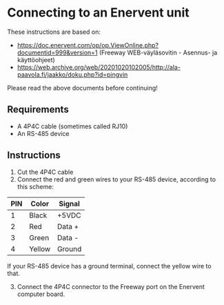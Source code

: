 # Connecting to an Enervent unit

These instructions are based on:

* https://doc.enervent.com/op/op.ViewOnline.php?documentid=999&version=1 (Freeway WEB-väyläsovitin - Asennus- ja käyttöohjeet)
* https://web.archive.org/web/20201020102005/http://ala-paavola.fi/jaakko/doku.php?id=pingvin

Please read the above documents before continuing!

## Requirements

* A 4P4C cable (sometimes called RJ10)
* An RS-485 device

## Instructions

1. Cut the 4P4C cable
2. Connect the red and green wires to your RS-485 device, according to this scheme:
 
| PIN | Color | Signal  |
|-----|-------|---------|
| 1   | Black | +5VDC   |
| 2   | Red   | Data +  |
| 3   | Green | Data -  |
| 4   | Yellow | Ground |

If your RS-485 device has a ground terminal, connect the yellow wire to that.

3. Connect the 4P4C connector to the Freeway port on the Enervent computer board.